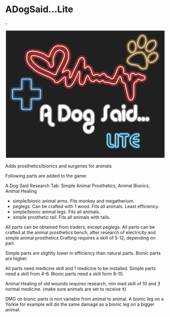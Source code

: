 # ADogSaid...Lite

-<p align="center"><img src="/About/Preview.png" alt="ADogSaid"/></p>


Adds prosthetics/bionics and surgeries for animals

Following parts are added to the game:

A Dog Said Research Tab: Simple Animal Prosthetics, Animal Bionics, Animal Healing


* simple/bionic animal arms. Fits monkey and megatherium.
* peglegs. Can be crafted with 1 wood. Fits all animals. Least efficiency.
* simple/bionic animal legs. Fits all animals.
* simple prosthetic tail. Fits all animals with tails.


All parts can be obtained from traders, except peglegs.
All parts can be crafted at the animal prosthetics bench, after research of electricity and simple animal prosthetics
Crafting requires a skill of 5-12, depending on part.

Simple parts are slightly lower in efficiency than natural parts. Bionic parts are higher.

All parts need medicine skill and 1 medicine to be installed. 
Simple parts need a skill from 4-6. Bionic parts need a skill form 8-10.

Animal Healing of old wounds requires research, min med skill of 10 and 3 normal medicine. (make sure animals are set to receive it)

DMG on bionic parts is non variable from animal to animal. A bionic leg on a Yorkie for example will do the same damage as a bionic leg on a bigger animal.

